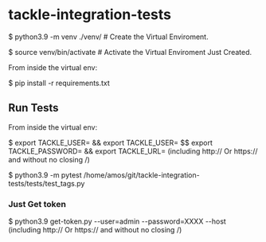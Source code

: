# tackle-integration-tests

$ python3.9 -m venv ./venv/ # Create the Virtual Enviroment.

$ source venv/bin/activate # Activate the Virtual Enviroment Just Created.

From inside the virtual env:

$ pip install -r requirements.txt

## Run Tests

From inside the virtual env:

$ export TACKLE_USER=<user> && export TACKLE_USER=<user> $$ export TACKLE_PASSWORD=<pass> && export TACKLE_URL=<url> (including http:// Or https:// and without no closing /)
 
$ python3.9  -m pytest /home/amos/git/tackle-integration-tests/tests/test_tags.py


### Just Get token

$ python3.9 get-token.py --user=admin --password=XXXX --host <tackle-url> (including http:// Or https:// and without no closing /)

